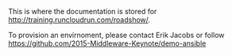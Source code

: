 This is where the documentation is stored for http://training.runcloudrun.com/roadshow/.

To provision an envirnoment, please contact Erik Jacobs or follow https://github.com/2015-Middleware-Keynote/demo-ansible

